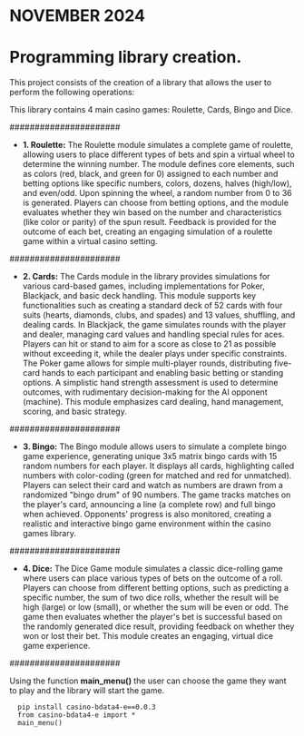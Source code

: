 # NOVEMBER 2024

# Programming library creation.
This project consists of the creation of a library that allows the user to perform the following operations:

This library contains 4 main casino games: Roulette, Cards, Bingo and Dice. 

######################

- **1. Roulette:** The Roulette module simulates a complete game of roulette, allowing users to place different types of bets and spin a virtual wheel to determine the winning number. The module defines core elements, such as colors (red, black, and green for 0) assigned to each number and betting options like specific numbers, colors, dozens, halves (high/low), and even/odd. Upon spinning the wheel, a random number from 0 to 36 is generated. Players can choose from betting options, and the module evaluates whether they win based on the number and characteristics (like color or parity) of the spun result. Feedback is provided for the outcome of each bet, creating an engaging simulation of a roulette game within a virtual casino setting.

######################

- **2. Cards:** The Cards module in the library provides simulations for various card-based games, including implementations for Poker, Blackjack, and basic deck handling. This module supports key functionalities such as creating a standard deck of 52 cards with four suits (hearts, diamonds, clubs, and spades) and 13 values, shuffling, and dealing cards. In Blackjack, the game simulates rounds with the player and dealer, managing card values and handling special rules for aces. Players can hit or stand to aim for a score as close to 21 as possible without exceeding it, while the dealer plays under specific constraints. The Poker game allows for simple multi-player rounds, distributing five-card hands to each participant and enabling basic betting or standing options. A simplistic hand strength assessment is used to determine outcomes, with rudimentary decision-making for the AI opponent (machine). This module emphasizes card dealing, hand management, scoring, and basic strategy.

######################

- **3. Bingo:** The Bingo module allows users to simulate a complete bingo game experience, generating unique 3x5 matrix bingo cards with 15 random numbers for each player. It displays all cards, highlighting called numbers with color-coding (green for matched and red for unmatched). Players can select their card and watch as numbers are drawn from a randomized "bingo drum" of 90 numbers. The game tracks matches on the player's card, announcing a line (a complete row) and full bingo when achieved. Opponents' progress is also monitored, creating a realistic and interactive bingo game environment within the casino games library.

######################

- **4. Dice:** The Dice Game module simulates a classic dice-rolling game where users can place various types of bets on the outcome of a roll. Players can choose from different betting options, such as predicting a specific number, the sum of two dice rolls, whether the result will be high (large) or low (small), or whether the sum will be even or odd. The game then evaluates whether the player's bet is successful based on the randomly generated dice result, providing feedback on whether they won or lost their bet. This module creates an engaging, virtual dice game experience.

######################


Using the function **main_menu()** the user can choose the game they want to play and the library will start the game.

      pip install casino-bdata4-e==0.0.3
      from casino-bdata4-e import *
      main_menu()


 